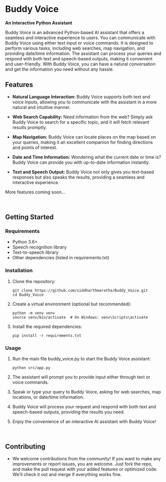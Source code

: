 # Buddy Voice
**An Interactive Python Assistant**

Buddy Voice is an advanced Python-based AI assistant that offers a seamless and interactive experience to users. You can communicate with Buddy Voice using either text input or voice commands. It is designed to perform various tasks, including web searches, map navigation, and providing date/time information. The assistant can process your queries and respond with both text and speech-based outputs, making it convenient and user-friendly. With Buddy Voice, you can have a natural conversation and get the information you need without any hassle.


## Features

- **Natural Language Interaction:** Buddy Voice supports both text and voice inputs, allowing you to communicate with the assistant in a more natural and intuitive manner.

- **Web Search Capability:** Need information from the web? Simply ask Buddy Voice to search for a specific topic, and it will fetch relevant results promptly.

- **Map Navigation:** Buddy Voice can locate places on the map based on your queries, making it an excellent companion for finding directions and points of interest.

- **Date and Time Information:** Wondering what the current date or time is? Buddy Voice can provide you with up-to-date information instantly.

- **Text and Speech Output:** Buddy Voice not only gives you text-based responses but also speaks the results, providing a seamless and interactive experience.

More features coming soon...

<br>

## Getting Started
### Requirements
- Python 3.6+
- Speech recognition library
- Text-to-speech library
- Other dependencies (listed in requirements.txt)

### Installation
1. Clone the repository:
   ```
   git clone https://github.com/siddharthmaratha/Buddy_Voice.git
   cd Buddy_Voice
   ```
   
2. Create a virtual environment (optional but recommended):
   ```
   python -m venv venv
   source venv/bin/activate  # On Windows: venv\Scripts\activate
   ```
   
3. Install the required dependencies:
   ```
   pip install -r requirements.txt
   ```

### Usage
1. Run the main file buddy_voice.py to start the Buddy Voice assistant:
    ```
    python src/app.py
    ```

2. The assistant will prompt you to provide input either through text or voice commands.

3. Speak or type your query to Buddy Voice, asking for web searches, map locations, or date/time information.

4. Buddy Voice will process your request and respond with both text and speech-based outputs, providing the results you need.

5. Enjoy the convenience of an interactive AI assistant with Buddy Voice!

<br>

## Contributing

- We welcome contributions from the community! If you want to make any improvements or report issues, you are welcome. Just fork the repo, and make the pull request with your added features or optimized code. We'll check it out and merge if everything works fine.
